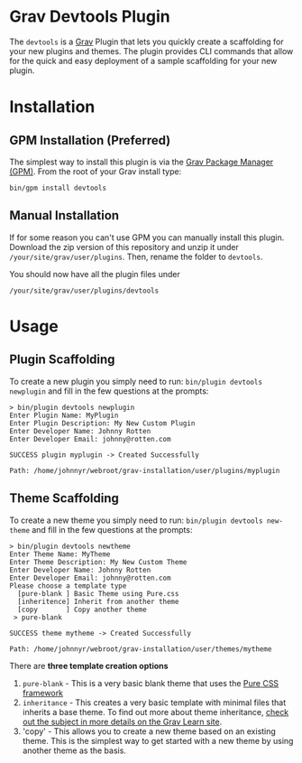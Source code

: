 # Grav Devtools Plugin

The `devtools` is a [Grav](http://github.com/getgrav/grav) Plugin that lets you quickly create a scaffolding for your new plugins and themes.  The plugin provides CLI commands that allow for the quick and easy deployment of a sample scaffolding for your new plugin.

# Installation

## GPM Installation (Preferred)

The simplest way to install this plugin is via the [Grav Package Manager (GPM)](http://learn.getgrav.org/advanced/grav-gpm).  From the root of your Grav install type:

    bin/gpm install devtools

## Manual Installation 

If for some reason you can't use GPM you can manually install this plugin. Download the zip version of this repository and unzip it under `/your/site/grav/user/plugins`. Then, rename the folder to `devtools`.

You should now have all the plugin files under

	/your/site/grav/user/plugins/devtools
	
# Usage

## Plugin Scaffolding

To create a new plugin you simply need to run: `bin/plugin devtools newplugin` and fill in the few questions at the prompts:

```
> bin/plugin devtools newplugin
Enter Plugin Name: MyPlugin
Enter Plugin Description: My New Custom Plugin
Enter Developer Name: Johnny Rotten
Enter Developer Email: johnny@rotten.com

SUCCESS plugin myplugin -> Created Successfully

Path: /home/johnnyr/webroot/grav-installation/user/plugins/myplugin
```

## Theme Scaffolding

To create a new theme you simply need to run: `bin/plugin devtools new-theme` and fill in the few questions at the prompts:

```
> bin/plugin devtools newtheme
Enter Theme Name: MyTheme
Enter Theme Description: My New Custom Theme
Enter Developer Name: Johnny Rotten
Enter Developer Email: johnny@rotten.com
Please choose a template type
  [pure-blank ] Basic Theme using Pure.css
  [inheritence] Inherit from another theme
  [copy       ] Copy another theme
 > pure-blank

SUCCESS theme mytheme -> Created Successfully

Path: /home/johnnyr/webroot/grav-installation/user/themes/mytheme
```

There are **three template creation options**

1. `pure-blank` - This is a very basic blank theme that uses the [Pure CSS framework](http://purecss.io/)
2. `inheritance` - This creates a very basic template with minimal files that inherits a base theme.  To find out more about theme inheritance, [check out the subject in more details on the Grav Learn site](https://learn.getgrav.org/themes/customization#theme-inheritance).
3. 'copy' - This allows you to create a new theme based on an existing theme.  This is the simplest way to get started with a new theme by using another theme as the basis.




